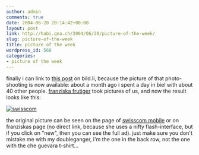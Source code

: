 ```yaml
---
author: admin
comments: true
date: 2004-06-20 20:14:42+00:00
layout: post
link: http://habi.gna.ch/2004/06/20/picture-of-the-week/
slug: picture-of-the-week
title: picture of the week
wordpress_id: 560
categories:
- picture of the week
---
```


finally i can link to [this post](http://habi.bild.li/1744/view.html) on bild.li, because the picture of that photo-shooting is now available:
about a month ago i spent a day in biel with about 40 other people. [franziska frutiger](http://www.foto-ff.com/) took pictures of us, and now the result looks like this:

[![swisscom](http://habi.gna.ch/blog/images/swisscom-tm.jpg)](http://habi.gna.ch/blog/images/swisscom.jpg)

the original picture can be seen on the page of [swisscom mobile](http://www1.swisscom-mobile.ch/abt_asp/abt_home.asp?nid=923&USERLANGUAGE=D) or on franziskas page (no direct link, because she uses a nifty flash-interface, but if you click on "new", then you can see the full ad).
just make sure you don't mistake me with my doubleganger, i'm the one in the back row, not the one with the che guevara t-shirt...
